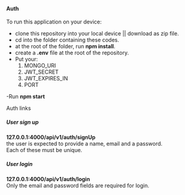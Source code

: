 
#### Auth

To run this application on your device:
- clone this repository into your local device || download as zip file.
- cd into the folder containing these codes.
- at the root of the folder, run **npm install**.
- create a **.env** file at the root of the repository.
- Put your: 
    1. MONGO_URI
    2. JWT_SECRET
    3. JWT_EXPIRES_IN
    4. PORT

-Run **npm start**

Auth links  
##### User sign up  
**127.0.0.1:4000/api/v1/auth/signUp**  
the user is expected to provide a name, email and a password.  
Each of these must be unique.

##### User login  
**127.0.0.1:4000/api/v1/auth/login**    
Only the email and password fields are required for login. 

